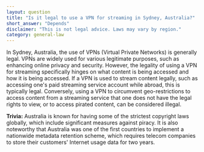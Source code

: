 ```yaml
---
layout: question
title: "Is it legal to use a VPN for streaming in Sydney, Australia?"
short_answer: "Depends"
disclaimer: "This is not legal advice. Laws may vary by region."
category: general-law
---
```

In Sydney, Australia, the use of VPNs (Virtual Private Networks) is generally legal. VPNs are widely used for various legitimate purposes, such as enhancing online privacy and security. However, the legality of using a VPN for streaming specifically hinges on what content is being accessed and how it is being accessed. If a VPN is used to stream content legally, such as accessing one's paid streaming service account while abroad, this is typically legal. Conversely, using a VPN to circumvent geo-restrictions to access content from a streaming service that one does not have the legal rights to view, or to access pirated content, can be considered illegal.

**Trivia:** Australia is known for having some of the strictest copyright laws globally, which include significant measures against piracy. It is also noteworthy that Australia was one of the first countries to implement a nationwide metadata retention scheme, which requires telecom companies to store their customers' Internet usage data for two years.
